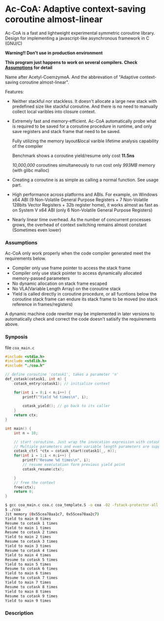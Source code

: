 # Ac-CoA: Adaptive context-saving coroutine almost-linear

Ac-CoA is a fast and lightweight experimental symmetric coroutine library. Design for implementing 
a javascript-like asynchronous framework in C (GNU/C)

**Warning!! Don't use in production environment**

**This program just happens to work on several compilers. Check [Assumptions](#Assumptions) for detail**

Name after Acetyl-CoemzymeA. And the abbrevation of "Adaptive context-saving coroutine almost-linear".



Features: 
- Neither stackful nor stackless. It doesn't allocate a large new stack with predefined size like stackful coroutine. And there is no need to manually collect local varibles into closure context.

- Extremely fast and memory-efficient. Ac-CoA automatically probe what is required to be saved for a coroutine procedure in runtime, and only save registers and stack frame that need to be saved.

  Fully utilizing the memory layout&local varible lifetime analysis capability of the compiler

  Benchmark shows a coroutine yield/resume only cost **11.5ns**

  *10,000,000* coroutines simultaneously to run cost only *993MB* memory (with glibc malloc)
- Creating a coroutine is as simple as calling a normal function. See usage part.

- High performance across platforms and ABIs. For example, on Windows x64 ABI 
  (9 Non-Volatile General Purpose Registers + 7 Non-Volatile 128bits Vector Registers + 32b register home),
  it works almost as fast as on System V x64 ABI (only 6 Non-Volatile General Purpose Registers) 

- Nearly linear time overhead. As the number of concurrent processes grows, the overhead of context switching remains almost constant (Sometimes even lower)

### Assumptions
Ac-CoA only work properly when the code compiler generated meet the requirements below.

- Compiler only use frame pointer to access the stack frame
- Compiler only use stack pointer to access dynamically allocated memory-passed parameters
- No dynamic allocation on stack frame escaped
- No VLA(Variable Length Array) on the coroutine stack
- Yield is called directly in coroutine procedure, or all fucntions below the coroutine stack frame
  can endure its stack frame to be moved (no stack reference in frames/registers)

A dynamic machine code rewriter may be implemented in later versions to automatically check and correct the code doesn't satisify the requirements above.

### Synposis
file `coa_main.c`
```c
#include <stdio.h>
#include <stdlib.h>
#include "./coa.h"

// define coroutine 'cotask1', takes a parameter 'n'
def_cotask(cotask1, int n) {
    cotask_entry(cotask1); // initialize context

    for(int i = 0;i < n;i++) {
        printf("Yield %d times\n", i);
        
        cotask_yield(); // go back to its caller
    }
    return ctx;
}

int main() {
    int n = 10;

    // start coroutine. Just wrap the invocation expression with cotask_start(..)
    // Multiple parameters and even variable length parameters are supported
    cotask_ctrl *ctx = cotask_start(cotask1(_, n));
    for(int i = 1;i < n;i++) {
        printf("Resume %d times\n", i);
        // resume executation form previous yield point
        cotask_resume(ctx);

    }
    // free the context
    free(ctx);
    return 0;
}
```
```bash
$ gcc coa_main.c coa.c coa_template.S -o coa -O2 -fstack-protector-all
$ ./coa
Jit memory (0x55cea78aa1c7, 0x55cea78aa2c7)
Yield to main 0 times
Resume to cotask 1 times
Yield to main 1 times
Resume to cotask 2 times
Yield to main 2 times
Resume to cotask 3 times
Yield to main 3 times
Resume to cotask 4 times
Yield to main 4 times
Resume to cotask 5 times
Yield to main 5 times
Resume to cotask 6 times
Yield to main 6 times
Resume to cotask 7 times
Yield to main 7 times
Resume to cotask 8 times
Yield to main 8 times
Resume to cotask 9 times
Yield to main 9 times
```

### Description
